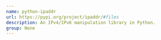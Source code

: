 ```yaml
---
name: python-ipaddr
url: https://pypi.org/project/ipaddr/#files
description: An IPv4/IPv6 manipulation library in Python.
group: None
---
```

